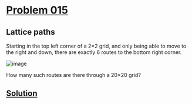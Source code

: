 # [Problem 015](https://projecteuler.net/problem=15)
## Lattice paths

Starting in the top left corner of a 2×2 grid, and only being able to move to the right and down, there are exactly 6 routes to the bottom right corner.

![image](https://projecteuler.net/project/images/p015.gif)

How many such routes are there through a 20×20 grid?


[Solution](https://github.com/Gott50/ProjectEuler-Odyssey/blob/master/Project%20Euler/src/problems/P015_Lattice_paths.java)
---
